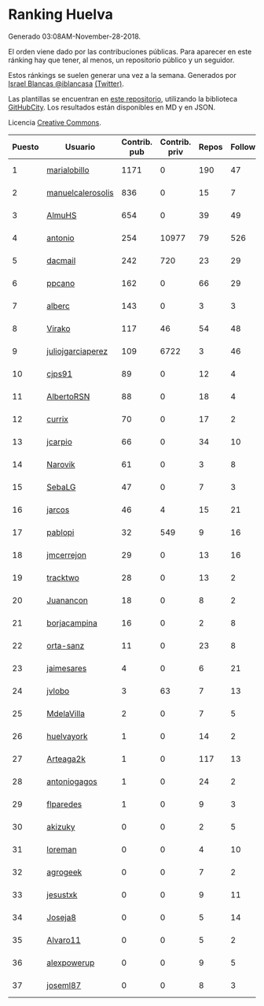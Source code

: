 # Ranking Huelva

Generado 03:08AM-November-28-2018.

El orden viene dado por las contribuciones públicas. Para aparecer en este ránking hay que tener, al menos, un repositorio público y un seguidor.

Estos ránkings se suelen generar una vez a la semana. Generados por [Israel Blancas @iblancasa](https://github.com/iblancasa/) [(Twitter)](https://twitter.com/iblancasa).

Las plantillas se encuentran en [este repositorio](https://github.com/iblancasa/GH-Spanish-Ranking), utilizando la biblioteca [GitHubCity](https://github.com/iblancasa/GitHubCity). Los resultados están disponibles en MD y en JSON.

Licencia [Creative Commons](https://creativecommons.org/licenses/by/4.0/).

| Puesto   |  Usuario  | Contrib. pub | Contrib. priv |Repos| Followers | Desde |  Avatar  |
|----------|-----------|--------------|---------------|-----|-----------|-------|----------|
|1|[marialobillo](https://github.com/marialobillo)|1171|0|190|47|2011-10-22|![marialobillo]()|
|2|[manuelcalerosolis](https://github.com/manuelcalerosolis)|836|0|15|7|2012-12-20|![manuelcalerosolis]()|
|3|[AlmuHS](https://github.com/AlmuHS)|654|0|39|49|2015-10-11|![AlmuHS]()|
|4|[antonio](https://github.com/antonio)|254|10977|79|526|2008-07-19|![antonio]()|
|5|[dacmail](https://github.com/dacmail)|242|720|23|29|2008-05-28|![dacmail]()|
|6|[ppcano](https://github.com/ppcano)|162|0|66|29|2011-06-02|![ppcano]()|
|7|[alberc](https://github.com/alberc)|143|0|3|3|2016-10-08|![alberc]()|
|8|[Virako](https://github.com/Virako)|117|46|54|48|2011-05-28|![Virako]()|
|9|[juliojgarciaperez](https://github.com/juliojgarciaperez)|109|6722|3|46|2015-08-26|![juliojgarciaperez]()|
|10|[cjps91](https://github.com/cjps91)|89|0|12|4|2017-11-08|![cjps91]()|
|11|[AlbertoRSN](https://github.com/AlbertoRSN)|88|0|18|4|2015-09-30|![AlbertoRSN]()|
|12|[currix](https://github.com/currix)|70|0|17|2|2013-12-21|![currix]()|
|13|[jcarpio](https://github.com/jcarpio)|66|0|34|10|2010-11-23|![jcarpio]()|
|14|[Narovik](https://github.com/Narovik)|61|0|3|8|2016-06-12|![Narovik]()|
|15|[SebaLG](https://github.com/SebaLG)|47|0|7|3|2015-11-17|![SebaLG]()|
|16|[jarcos](https://github.com/jarcos)|46|4|15|21|2011-07-23|![jarcos]()|
|17|[pablopi](https://github.com/pablopi)|32|549|9|16|2014-02-19|![pablopi]()|
|18|[jmcerrejon](https://github.com/jmcerrejon)|29|0|13|16|2012-07-09|![jmcerrejon]()|
|19|[tracktwo](https://github.com/tracktwo)|28|0|13|2|2014-09-21|![tracktwo]()|
|20|[Juanancon](https://github.com/Juanancon)|18|0|8|2|2016-04-29|![Juanancon]()|
|21|[borjacampina](https://github.com/borjacampina)|16|0|2|8|2010-12-08|![borjacampina]()|
|22|[orta-sanz](https://github.com/orta-sanz)|11|0|23|8|2013-01-22|![orta-sanz]()|
|23|[jaimesares](https://github.com/jaimesares)|4|0|6|21|2012-09-28|![jaimesares]()|
|24|[jvlobo](https://github.com/jvlobo)|3|63|7|13|2013-10-12|![jvlobo]()|
|25|[MdelaVilla](https://github.com/MdelaVilla)|2|0|7|5|2012-07-18|![MdelaVilla]()|
|26|[huelvayork](https://github.com/huelvayork)|1|0|14|2|2011-03-29|![huelvayork]()|
|27|[Arteaga2k](https://github.com/Arteaga2k)|1|0|117|13|2012-05-11|![Arteaga2k]()|
|28|[antoniogagos](https://github.com/antoniogagos)|1|0|24|2|2015-09-18|![antoniogagos]()|
|29|[flparedes](https://github.com/flparedes)|1|0|9|3|2015-06-28|![flparedes]()|
|30|[akizuky](https://github.com/akizuky)|0|0|2|5|2011-09-08|![akizuky]()|
|31|[loreman](https://github.com/loreman)|0|0|4|10|2010-11-19|![loreman]()|
|32|[agrogeek](https://github.com/agrogeek)|0|0|7|2|2009-04-01|![agrogeek]()|
|33|[jesustxk](https://github.com/jesustxk)|0|0|9|11|2014-07-01|![jesustxk]()|
|34|[Joseja8](https://github.com/Joseja8)|0|0|5|14|2014-07-12|![Joseja8]()|
|35|[Alvaro11](https://github.com/Alvaro11)|0|0|5|2|2014-09-26|![Alvaro11]()|
|36|[alexpowerup](https://github.com/alexpowerup)|0|0|9|5|2015-04-20|![alexpowerup]()|
|37|[joseml87](https://github.com/joseml87)|0|0|8|3|2016-01-13|![joseml87]()|
